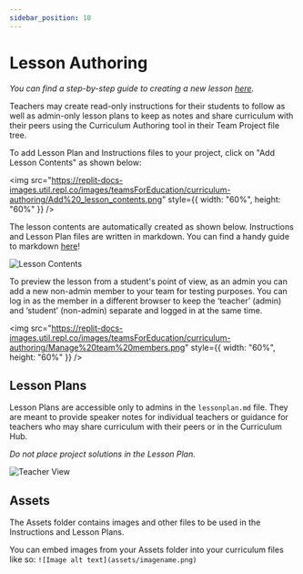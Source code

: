 ```yaml
---
sidebar_position: 10
---
```


# Lesson Authoring

_You can find a step-by-step guide to creating a new lesson [here](/teams-edu/lesson-authoring-tutorial)._

Teachers may create read-only instructions for their students to follow as well as admin-only lesson plans to keep as notes and share curriculum with their peers using the Curriculum Authoring tool in their Team Project file tree.

To add Lesson Plan and Instructions files to your project, click on "Add Lesson Contents" as shown below:

<img
  src="https://replit-docs-images.util.repl.co/images/teamsForEducation/curriculum-authoring/Add%20_lesson_contents.png"
  style={{ width: "60%", height: "60%" }}
/>

The lesson contents are automatically created as shown below. Instructions and Lesson Plan files are written in markdown. You can find a handy guide to markdown [here](https://www.markdownguide.org/cheat-sheet/)!

![Lesson Contents](https://replit-docs-images.util.repl.co/images/teamsForEducation/curriculum-authoring/Student_view.png)

To preview the lesson from a student's point of view, as an admin you can add a new non-admin member to your team for testing purposes. You can log in as the member in a different browser to keep the ‘teacher’ (admin) and ‘student’ (non-admin) separate and logged in at the same time. 

<img
  src="https://replit-docs-images.util.repl.co/images/teamsForEducation/curriculum-authoring/Manage%20team%20members.png"
  style={{ width: "60%", height: "60%" }}
/>

## Lesson Plans

Lesson Plans are accessible only to admins in the `lessonplan.md` file. They are meant to provide speaker notes for individual teachers or guidance for teachers who may share curriculum with their peers or in the Curriculum Hub.

_Do not place project solutions in the Lesson Plan._

![Teacher View](https://replit-docs-images.util.repl.co/images/teamsForEducation/curriculum-authoring/Teacher_view.png)

## Assets

The Assets folder contains images and other files to be used in the Instructions and Lesson Plans.

You can embed images from your Assets folder into your curriculum files like so: `![Image alt text](assets/imagename.png)`
